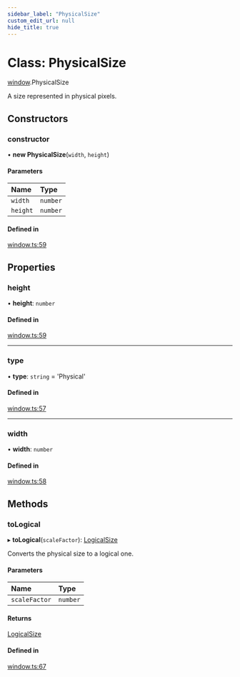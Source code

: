 ```yaml
---
sidebar_label: "PhysicalSize"
custom_edit_url: null
hide_title: true
---
```


# Class: PhysicalSize

[window](../modules/window.md).PhysicalSize

A size represented in physical pixels.

## Constructors

### constructor

• **new PhysicalSize**(`width`, `height`)

#### Parameters

| Name | Type |
| :------ | :------ |
| `width` | `number` |
| `height` | `number` |

#### Defined in

[window.ts:59](https://github.com/tauri-apps/tauri/blob/01d4ada/tooling/api/src/window.ts#L59)

## Properties

### height

• **height**: `number`

#### Defined in

[window.ts:59](https://github.com/tauri-apps/tauri/blob/01d4ada/tooling/api/src/window.ts#L59)

___

### type

• **type**: `string` = 'Physical'

#### Defined in

[window.ts:57](https://github.com/tauri-apps/tauri/blob/01d4ada/tooling/api/src/window.ts#L57)

___

### width

• **width**: `number`

#### Defined in

[window.ts:58](https://github.com/tauri-apps/tauri/blob/01d4ada/tooling/api/src/window.ts#L58)

## Methods

### toLogical

▸ **toLogical**(`scaleFactor`): [LogicalSize](window.logicalsize.md)

Converts the physical size to a logical one.

#### Parameters

| Name | Type |
| :------ | :------ |
| `scaleFactor` | `number` |

#### Returns

[LogicalSize](window.logicalsize.md)

#### Defined in

[window.ts:67](https://github.com/tauri-apps/tauri/blob/01d4ada/tooling/api/src/window.ts#L67)
